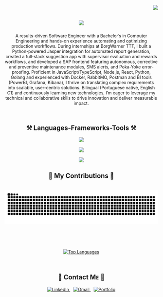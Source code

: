 <img align="right" src="https://visitor-badge.laobi.icu/badge?page_id=kromenz.kromenz" />

<h1 align="center">
    <img src="https://readme-typing-svg.herokuapp.com/?font=Fira+Code&size=35&center=true&vCenter=true&width=500&height=70&duration=4000&lines=Hi+There!+👾;+I'm+Rafael+André!;" />
</h1>
<p align="center">
A results-driven Software Engineer with a Bachelor’s in Computer Engineering and hands-on experience automating and optimizing production workflows. During internships at BorgWarner TTT, I built a Python-powered Jasper integration for automated report generation, created a full-stack suggestion app with supervisor evaluation and rewards workflows, and developed a SAP frontend featuring autonomous, corrective and preventive maintenance modules, SMS alerts, and Poka-Yoke error-proofing. Proficient in JavaScript/TypeScript, Node.js, React, Python, Golang and experienced with Docker, RabbitMQ, Postman and BI tools (PowerBI, Grafana, Kibana), I thrive on translating complex requirements into scalable, user-centric solutions. Bilingual (Portuguese native, English C1) and continuously learning new technologies, I’m eager to leverage my technical and collaborative skills to drive innovation and deliver measurable impact.
</p>
<br>


<h2 align="center">⚒️ Languages-Frameworks-Tools ⚒️</h2>

  <p align="center">
    <img src="https://skillicons.dev/icons?i=javascript,typescript,python,java,c,kotlin,cs,php" />
  </p>

  <p align="center">
    <img src="https://skillicons.dev/icons?i=react,angular,nextjs,nodejs,express,flask,bootstrap,tailwind,prisma,dotnet,django" />
  </p>

  <p align="center">
    <img src="https://skillicons.dev/icons?i=vscode,figma,postman,docker,git,github,vercel,mysql,postgres,firebase,mongodb,rabbitmq" />
  </p>

<div align="center">
  <h2>🐍 My Contributions 🐍</h2>
  <br>
  <img alt="snake eating my contributions" src="https://raw.githubusercontent.com/kromenz/kromenz/output/github-contribution-grid-snake.svg" />
  
  <br/><br/><br/>
</div>

<p align="center">
  <a href="https://github.com/kromenz">
    <img align="center" src="https://github-readme-stats.vercel.app/api/top-langs/?username=kromenz&langs_count=8&layout=compact&theme=holi" alt="Top Languages" />
  </a>
</p>

<br>

<!--Contact Section-->

<h2 align="center">🤝 Contact Mᴇ 🤝 </h2>
<div align="center">
  <a href="https://www.linkedin.com/in/rafael-andré/" target="_blank" style="margin-right: 10px;">
    <img src="https://img.shields.io/badge/linkedin-%231E77B5.svg?&style=for-the-badge&logo=linkedin&logoColor=white" alt="LinkedIn" />
  </a>
  
  <a href="mailto:andrerafael892@gmail.com" target="_blank" style="margin-right: 10px;">
    <img src="https://img.shields.io/badge/Gmail-333333?style=for-the-badge&logo=gmail&logoColor=red" alt="Gmail" />
  </a>
  
  <a href="https://webport-gamma.vercel.app" target="_blank">
    <img src="https://img.shields.io/badge/Portfolio-FF5722?style=for-the-badge&logo=todoist&logoColor=white" alt="Portfolio" />
  </a>
</div>
